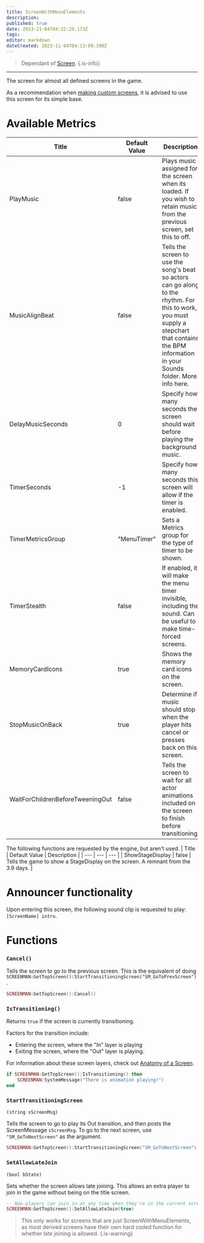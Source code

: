 ```yaml
---
title: ScreenWithMenuElements
description: 
published: true
date: 2023-11-04T04:22:29.173Z
tags: 
editor: markdown
dateCreated: 2023-11-04T04:13:09.390Z
---
```


> Dependant of [Screen](/en/dev/screens/Screen).
{.is-info}

---

The screen for almost all defined screens in the game.

As a recommendation when [making custom screens](/en/dev/theming/Theming-2-Screen-Creation), it is advised to use this screen for its simple base.

# Available Metrics

| Title | Default Value | Description |
| --- | --- | --- |
| PlayMusic | false | Plays music assigned for the screen when its loaded. If you wish to retain music from the previous screen, set this to off.
| MusicAlignBeat | false | Tells the screen to use the song's beat so actors can go along to the rhythm. For this to work, you must supply a stepchart that contains the BPM information in your Sounds folder. More info here.
| DelayMusicSeconds | 0 | Specify how many seconds the screen should wait before playing the background music.
| TimerSeconds | -1 | Specify how many seconds this screen will allow if the timer is enabled.
| TimerMetricsGroup | "MenuTimer" | Sets a Metrics group for the type of timer to be shown.
| TimerStealth | false | If enabled, it will make the menu timer invisible, including the sound. Can be useful to make time-forced screens.
| MemoryCardIcons | true | Shows the memory card icons on the screen.
| StopMusicOnBack | true | Determine if music should stop when the player hits cancel or presses back on this screen.
| WaitForChildrenBeforeTweeningOut | false | Tells the screen to wait for all actor animations included on the screen to finish before transitioning.

The following functions are requested by the engine, but aren't used.
| Title | Default Value | Description |
| --- | --- | --- |
| ShowStageDisplay | false | Tells the game to show a StageDisplay on the screen. A remnant from the 3.9 days. |

# Announcer functionality

Upon entering this screen, the following sound clip is requested to play: `[ScreenName] intro`.

# Functions

### `Cancel()`

Tells the screen to go to the previous screen. This is the equivalent of doing `SCREENMAN:GetTopScreen():StartTransitioningScreen("SM_GoToPrevScreen")`.


```lua
SCREENMAN:GetTopScreen():Cancel()
```

### `IsTransitioning()`

Returns `true` if the screen is currently transitioning.

Factors for the transition include:
- Entering the screen, where the "In" layer is playing
- Exiting the screen, where the "Out" layer is playing.

For information about these screen layers, check out [Anatomy of a Screen](/dev/theming/Theming-3-Anatomy-Screen/).

```lua
if SCREENMAN:GetTopScreen():IsTransitioning() then
    SCREENMAN:SystemMessage("There is animation playing!")
end
```

### `StartTransitioningScreen`
`(string sScreenMsg)`

Tells the screen to go to play its Out transition, and then posts the ScreenMessage `sScreenMsg`. To go to the next screen, use `"SM_GoToNextScreen"` as the argument.

```lua
SCREENMAN:GetTopScreen():StartTransitioningScreen("SM_GoToNextScreen")
```

### `SetAllowLateJoin`
`(bool bState)`

Sets whether the screen allows late joining. This allows an extra player to join in the game without being on the title screen.

```lua
-- Now players can join in at any time when they're in the current screen.
SCREENMAN:GetTopScreen():SetAllowLateJoin(true)
```

> This only works for screens that are just ScreenWithMenuElements, as most derived screens have their own hard coded function for whether late joining is allowed.
{.is-warning}